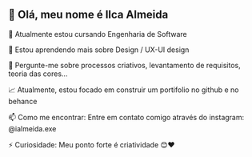 ## 👋 Olá, meu nome é Ilca Almeida

🔭 Atualmente estou cursando Engenharia de Software

🌱 Estou aprendendo mais sobre Design / UX-UI design 

💬 Pergunte-me sobre processos criativos, levantamento de requisitos, teoria das cores...

📈 Atualmente, estou focado em construir um portifolio no github e no behance

📫 Como me encontrar: Entre em contato comigo através do instagram: @ialmeida.exe

⚡ Curiosidade: Meu ponto forte é criatividade 😊❤️
